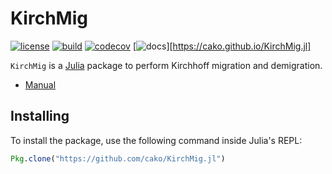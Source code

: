 # KirchMig

[![license](https://img.shields.io/github/license/mashape/apistatus.svg?maxAge=2592000)](https://github.com/JuliaMath/IterativeSolvers.jl/blob/master/LICENSE)
[![build](https://travis-ci.org/cako/KirchMig.jl.svg?branch=master)](https://travis-ci.org/cako/KirchMig.jl)
[![codecov](https://codecov.io/gh/cako/KirchMig.jl/branch/master/graph/badge.svg)](https://codecov.io/gh/cako/KirchMig.jl)
[![docs](https://img.shields.io/badge/docs-stable-blue.svg)][https://cako.github.io/KirchMig.jl]

`KirchMig` is a [Julia](http://julialang.org) package to perform Kirchhoff migration and demigration.

- [Manual](https://cako.github.io/KirchMig.jl/)

## Installing

To install the package, use the following command inside Julia's REPL:
```julia
Pkg.clone("https://github.com/cako/KirchMig.jl")
```
